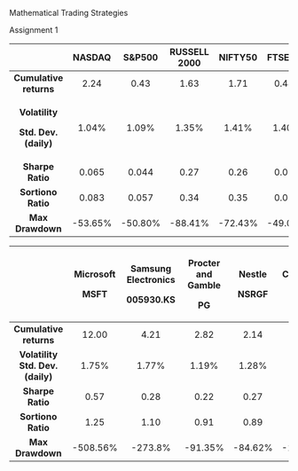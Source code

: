 Mathematical Trading Strategies

Assignment 1


||NASDAQ|S&P500|RUSSELL 2000|NIFTY50|FTSE100|
| :-:   | :-: | :-: | :-: | :-: | :-: |
|**Cumulative returns**|2\.24|0\.43|1\.63|1\.71|0\.444|
|<p>**Volatility**</p><p>**Std. Dev.(daily)**</p>|1\.04%|1\.09%|1\.35%|1\.41%|1\.40%|
|**Sharpe Ratio**|0\.065|0\.044|0\.27|0\.26|0\.039|
|**Sortiono Ratio**|0\.083|0\.057|0\.34|0\.35|0\.051|
|**Max Drawdown**|-53.65%|-50.80%|-88.41%|-72.43%|-49.02%|



||<p>Microsoft</p><p>**MSFT**</p>|<p>Samsung Electronics</p><p>**005930.KS**</p>|<p>Procter and Gamble</p><p>**PG**</p>|<p>Nestle</p><p>**NSRGF**</p>|<p>Coca Cola</p><p>**KO**</p>|
| :-: | :-: | :-: | :-: | :-: | :-: |
|**Cumulative returns**|12\.00|4\.21|2\.82|2\.14|2\.39|
|**Volatility<br>Std. Dev.(daily)**|1\.75%|1\.77%|1\.19%|1\.28%|1\.80%|
|**Sharpe Ratio**|0\.57|0\.28|0\.22|0\.27|0\.16|
|**Sortiono Ratio**|1\.25|1\.10|0\.91|0\.89|0\.95|
|**Max Drawdown**|-508.56%|-273.8%|-91.35%|-84.62%|-106.11%|
